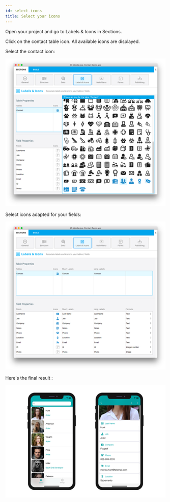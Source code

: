 ```yaml
---
id: select-icons
title: Select your icons
---
```


Open your project and go to Labels & Icons in Sections.

Click on the contact table icon. All available icons are displayed.

Select the contact icon:

![Contact icon](assets/custom-icons/contact-icon.png)

Select icons adapted for your fields:

![Contact icon](assets/custom-icons/field-icons.png)

Here's the final result :

![Contact icon](assets/custom-icons/custom-icons-final-result.png)
















